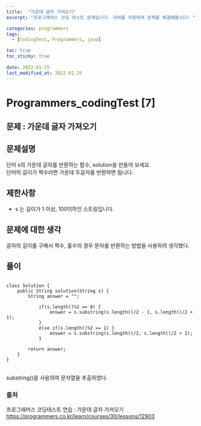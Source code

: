 ```yaml
---
title:  "가운데 글자 가져오기"
excerpt: "프로그래머스 코딩 테스트 문제입니다. 자바를 이용하여 문제를 해결해봅시다! "

categories: programmers
tags:
  - [CodingTest, Programmers, java]

toc: true
toc_sticky: true
 
date: 2022-01-25
last_modified_at: 2022-01-25
---
```

# Programmers_codingTest [7]

## 문제 : 가운데 글자 가져오기

## 문제설명  
단어 s의 가운데 글자를 반환하는 함수, solution을 만들어 보세요.  
단어의 길이가 짝수라면 가운데 두글자를 반환하면 됩니다.

## 제한사항
- s 는 길이가 1 이상, 100이하인 스트링입니다.


## 문제에 대한 생각
글자의 길이를 구해서 짝수, 홀수의 경우 문자를 반환하는 방법을 사용하려 생각했다.


## 풀이
<pre>
<code>
class Solution {
    public String solution(String s) {
        String answer = "";
         
            if(s.length()%2 == 0) {
                answer = s.substring(s.length()/2 - 1, s.length()/2 + 1);
            }
            else if(s.length()%2 == 1) {
                answer = s.substring(s.length()/2, s.length()/2 + 1);
            }
        
        return answer;
    }
}
</code>
</pre>
substring()을 사용하여 문자열을 추출하였다.

### 출처

프로그래머스 코딩테스트 연습 : 가운데 글자 가져오기  
https://programmers.co.kr/learn/courses/30/lessons/12903
